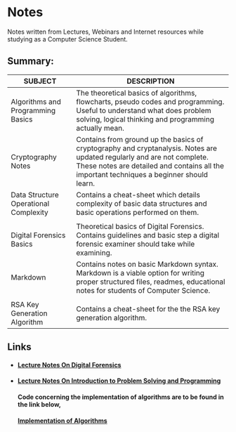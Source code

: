 # Notes
Notes written from Lectures, Webinars and Internet resources while studying as a Computer Science Student.

## Summary:

| SUBJECT                               | DESCRIPTION                                                  |
| ------------------------------------- | ------------------------------------------------------------ |
| Algorithms and Programming Basics     | The theoretical basics of algorithms, flowcharts, pseudo codes and programming. Useful to understand what does problem solving, logical thinking and programming actually mean. |
| Cryptography Notes                    | Contains from ground up the basics of cryptography and cryptanalysis. Notes are updated regularly and are not complete. These notes are detailed and contains all the important techniques a beginner should learn. |
| Data Structure Operational Complexity | Contains a cheat-sheet which details complexity of basic data structures and basic operations performed on them. |
|                                       |                                                              |
| Digital Forensics Basics              | Theoretical basics of Digital Forensics. Contains guidelines and basic step a digital forensic examiner should take while examining. |
| Markdown                              | Contains notes on basic Markdown syntax. Markdown is a viable option for writing proper structured files, readmes, educational notes for students of Computer Science. |
|                                       |                                                              |
| RSA Key Generation Algorithm          | Contains a cheat-sheet for the the RSA key generation algorithm. |

## Links

- #### **[Lecture Notes On Digital Forensics](https://github.com/datta-agni/Notes/blob/main/Lecture_Notes/Lecture_Notes_On_Digital_Forensics.tex)**

- #### **[Lecture Notes On Introduction to Problem Solving and Programming](https://github.com/datta-agni/Notes/blob/main/Lecture_Notes/Lecture_Notes_On_Algorithm_Programming_Basic.tex)** 

  #### 	**Code concerning the implementation of algorithms are to be found in the link below**,

  ####  **[Implementation of Algorithms](https://github.com/datta-agni/Java-Codes "Codes")**

#### 
